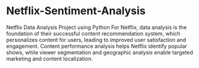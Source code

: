 # Netflix-Sentiment-Analysis
Netflix Data Analysis Project using Python
For Netflix, data analysis is the foundation of their successful content recommendation system, which personalizes content for users, leading to improved user satisfaction and engagement. 
Content performance analysis helps Netflix identify popular shows, while viewer segmentation and geographic analysis enable targeted marketing and content localization.
